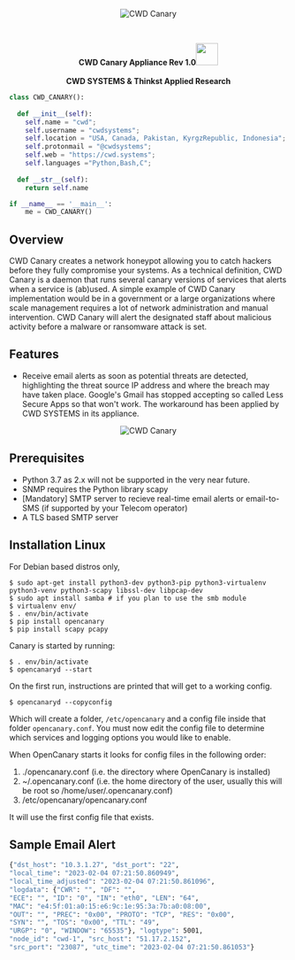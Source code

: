  <p align="center">
 <picture>
    <source media="(prefers-color-scheme: dark)" srcset="https://cwd.systems/img/canary1.png">
    <img src="https://cwd.systems/img/canary1.png"  alt="CWD Canary">
  </picture>
  </p>
  <br>
  <p align="center">
<strong>CWD Canary Appliance Rev 1.0</strong><img height="40" src="https://emoji.gg/assets/emoji/7333-parrotdance.gif"> <br> 
 <br>
<strong> CWD SYSTEMS & Thinkst Applied Research </strong><br>
</p>

```python
class CWD_CANARY():
    
  def __init__(self):
    self.name = "cwd";
    self.username = "cwdsystems";
    self.location = "USA, Canada, Pakistan, KyrgzRepublic, Indonesia";
    self.protonmail = "@cwdsystems";
    self.web = "https://cwd.systems";
    self.languages ="Python,Bash,C";
  
  def __str__(self):
    return self.name

if __name__ == '__main__':
    me = CWD_CANARY()
```
Overview <br>
----------

CWD Canary creates a network honeypot allowing you to catch hackers before they fully compromise your systems. As a technical definition, CWD Canary is a daemon that runs several canary versions of services that alerts when a service is (ab)used. A simple example of CWD Canary implementation would be in a government or a large organizations where scale management requires a lot of network administration and manual intervention. CWD Canary will alert the designated staff about malicious activity before a malware or ransomware attack is set. 

Features
----------

* Receive email alerts as soon as potential threats are detected, highlighting the threat source IP address and where the breach may have taken place. Google's Gmail has stopped accepting so called Less Secure Apps so that won't work. The workaround has been applied by CWD SYSTEMS in its appliance.
<p align="center">
 <picture>
    <source media="(prefers-color-scheme: dark)" srcset="https://cwd.systems/img/canary2.png">
    <img src="https://cwd.systems/img/canary2.png"  alt="CWD Canary">
  </picture>
  </p>

Prerequisites
----------------

* Python 3.7 as 2.x will not be supported in the very near future.
* SNMP requires the Python library scapy
* [Mandatory] SMTP server to recieve real-time email alerts or email-to-SMS (if supported by your Telecom operator)
* A TLS based SMTP server

Installation Linux
------------------

For Debian based distros only,

```
$ sudo apt-get install python3-dev python3-pip python3-virtualenv python3-venv python3-scapy libssl-dev libpcap-dev
$ sudo apt install samba # if you plan to use the smb module
$ virtualenv env/
$ . env/bin/activate
$ pip install opencanary
$ pip install scapy pcapy
```

Canary is started by running:

```
$ . env/bin/activate
$ opencanaryd --start
```

On the first run, instructions are printed that will get to a working config.

```
$ opencanaryd --copyconfig
```


Which will create a folder, `/etc/opencanary` and a config file inside that folder `opencanary.conf`. You must now edit the config file to determine which services and logging options you would like to enable.

When OpenCanary starts it looks for config files in the following order:

1. ./opencanary.conf (i.e. the directory where OpenCanary is installed)
2. ~/.opencanary.conf (i.e. the home directory of the user, usually this will be root so /home/user/.opencanary.conf)
3. /etc/opencanary/opencanary.conf

It will use the first config file that exists.

Sample Email Alert <br>
------------
```bash
{"dst_host": "10.3.1.27", "dst_port": "22", 
"local_time": "2023-02-04 07:21:50.860949",
"local_time_adjusted": "2023-02-04 07:21:50.861096",
"logdata": {"CWR": "", "DF": "", 
"ECE": "", "ID": "0", "IN": "eth0", "LEN": "64", 
"MAC": "e4:5f:01:a0:15:e6:9c:1e:95:3a:7b:a0:08:00",
"OUT": "", "PREC": "0x00", "PROTO": "TCP", "RES": "0x00",
"SYN": "", "TOS": "0x00", "TTL": "49",
"URGP": "0", "WINDOW": "65535"}, "logtype": 5001,
"node_id": "cwd-1", "src_host": "51.17.2.152", 
"src_port": "23087", "utc_time": "2023-02-04 07:21:50.861053"}
```
